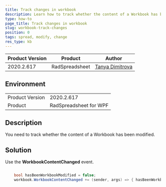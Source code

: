 ```yaml
---
title: Track changes in workbook
description: Learn how to track whether the content of a Workbook has been modified.
type: how-to
page_title: Track changes in workbook
slug: workbook-track-changes
position: 0
tags: spread, modify, change
res_type: kb
---
```


|Product Version|Product|Author|
|----|----|----|
|2020.2.617|RadSpreadsheet|[Tanya Dimitrova](https://www.telerik.com/blogs/author/tanya-dimitrova)|

## Environment
<table>
    <tbody>
	    <tr>
	    	<td>Product Version</td>
	    	<td>2020.2.617</td>
	    </tr>
	    <tr>
	    	<td>Product</td>
	    	<td>RadSpreadsheet for WPF</td>
	    </tr>
    </tbody>
</table>

## Description
 
You need to track whether the content of a Workbook has been modified.

## Solution

Use the **WorkbookContentChanged** event.



```C#

    bool hasBeenWorkbookModified = false;
    workbook.WorkbookContentChanged += (sender, args) => { hasBeenWorkbookModified = true; }
                                        
```